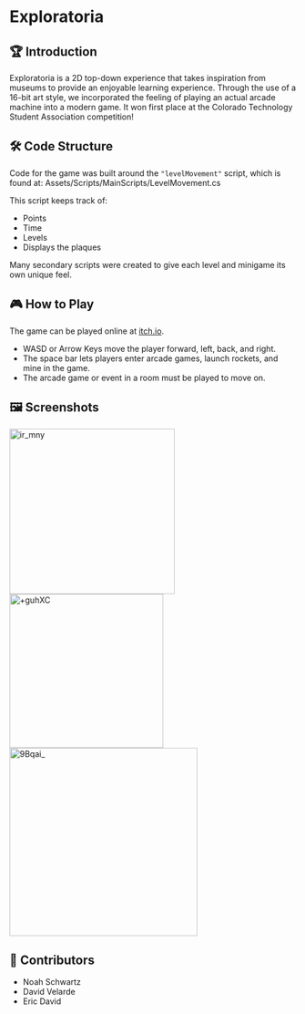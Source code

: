 # Exploratoria 

## 🏆 Introduction
Exploratoria is a 2D top-down experience that takes inspiration from museums to provide an enjoyable learning experience. Through the use of a 16-bit art style, we incorporated the feeling of playing an actual arcade machine into a modern game. It won first place at the Colorado Technology Student Association competition!

## 🛠 Code Structure

Code for the game was built around the `"levelMovement"` script, which is found at: Assets/Scripts/MainScripts/LevelMovement.cs

This script keeps track of:
- Points
- Time
- Levels
- Displays the plaques

Many secondary scripts were created to give each level and minigame its own unique feel.

## 🎮 How to Play

The game can be played online at [itch.io](https://noahschwartz.itch.io/exploratoria).
- WASD or Arrow Keys move the player forward, left, back, and right. 
- The space bar lets players enter arcade games, launch rockets, and mine in the game. 
- The arcade game or event in a room must be played to move on.


## 🖼 Screenshots

<img width="290" alt="ir_mny" src="https://github.com/NoahBSchwartz/Exploratoria/assets/44248582/325fec35-49bf-4dab-b737-94c87b751834">
<img width="270" alt="+guhXC" src="https://github.com/NoahBSchwartz/Exploratoria/assets/44248582/31b8518a-00c3-468c-a2f0-17c6361e4898">
<img width="330" alt="9Bqai_" src="https://github.com/NoahBSchwartz/Exploratoria/assets/44248582/22b5c6ea-d1a0-48dc-8a5d-f7c99b791609">


## 👥 Contributors

- Noah Schwartz
- David Velarde
- Eric David

